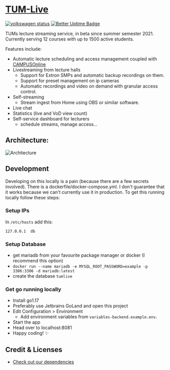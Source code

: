 # [TUM-Live](https://live.rbg.tum.de)

[![volkswagen status](https://auchenberg.github.io/volkswagen/volkswargen_ci.svg?v=1)](https://github.com/auchenberg/volkswagen) [![Better Uptime Badge](https://betteruptime.com/status-badges/v1/monitor/7hms.svg)](https://tum-live.betteruptime.com)


TUMs lecture streaming service, in beta since summer semester 2021.
Currently serving 12 courses with up to 1500 active students.

Features include:
- Automatic lecture scheduling and access management coupled with [CAMPUSOnline](https://www.tugraz.at/tu-graz/organisationsstruktur/serviceeinrichtungen-und-stabsstellen/campusonline/)
- Livestreaming from lecture halls
  - Support for Extron SMPs and automatic backup recordings on them.
  - Support for preset management on ip cameras
  - Automatic recordings and video on demand with granular access control.
- Self-streaming
  - Stream ingest from Home using OBS or similar software.
- Live chat 
- Statistics (live and VoD view count)
- Self-service dashboard for lecturers 
  - schedule streams, manage access...

## Architecture:

![Architecture](https://raw.githubusercontent.com/joschahenningsen/TUM-Live/dev/target_architecture.png "Architecture")

## Development

Developing on this locally is a pain (because there are a few secrets involved). 
There is a dockerfile/docker-compose.yml. I don't guarantee that it works because we can't currently use it in production.
To get this running locally follow these steps:

### Setup IPs
In `/etc/hosts` add this: 
```
127.0.0.1  db
```

### Setup Database

- get mariadb from your favourite package manager or docker (I recommend this option)
- `docker run --name mariadb -e MYSQL_ROOT_PASSWORD=example -p 3306:3306 -d mariadb:latest`
- create the database `tumlive`

### Get go running locally

- Install go1.17
- Preferably use Jetbrains GoLand and open this project
- Edit Configuration > Environment 
  - Add environment variables from `variables-backend.example.env`.
- Start the app
- Head over to localhost:8081
- Happy coding! :sparkles:

## Credit & Licenses

- [Check out our dependencies](https://github.com/joschahenningsen/TUM-Live/network/dependencies)

